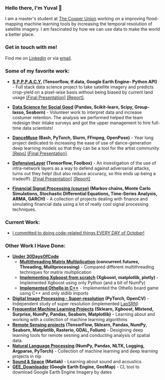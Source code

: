 
### Hello there, I'm Yuval 👋

I am a master's student at [The Cooper Union](http://cooper.edu/welcome) working on a improving flood-mapping machine learning tools by increasing the temporal resolution of satellite imagery. I am fascinated by how we can use data to make the world a better place. 




### Get in touch with me!
Find me on [Linkedin](https://www.linkedin.com/in/yuval-epstain-ofek-6647a314a/) or via [email](/email.JPG). 




### Some of my favorite work:
* **[S.P.P.P.A.C.Y.](https://github.com/yuvalofek/SPACY) (Tensorflow, tf.data, Google Earth Engine- Python API)** - Full stack data science project to take satellite imagery and predicts crop-yield on a pixel-wise basis without being biased by current land usage [\[Final Presentation\]](https://www.slideshare.net/secret/NsCczeamHp8A9Z) [\[Report\]](https://github.com/yuvalofek/SPPPACY/blob/master/ECE471_Final_Paper.pdf).

* **[Data Science for Social Good](https://ee.cooper.edu/~keene/dssgOverview.html) (Pandas, Scikit-learn, Scipy, Group-lasso, Seaborn)** - Volunteer work to interpret data and increase costumer retention. The analysis we performed helped the team redesign their intake surveys and got the upper management to hire full-time data scientists!

* **[DanceMuse](https://tinydance.github.io/) (Bash, PyTorch, Slurm, FFmpeg, OpenPose)** - Year long project dedicated to increasing the ease of use of dance-generation deep learning models so that they can be a tool for the artist community [\[Repo\]](https://github.com/tinydance/DanceMuse) [\[Final Presentation\]](https://www.slideshare.net/YuvalEpstainOfek/dance-muse-inspiring-choreography-through-ai-noartists/secret/sobQhXC7s1HQQ0).

* **[DefensiveLayer](https://github.com/yuvalofek/DefensiveLayer) (Tensorflow, Foolbox)** - An investigation of the use of intra-network layers as a way to defend against adversarial attacks, turns out they help! (but also reduce accuracy, so this ends up being a tradeoff). [\[Final Presentation\]](https://www.slideshare.net/secret/KU6C3Q9xmioRiU) [\[Report\]](https://github.com/yuvalofek/DefensiveLayer/blob/main/Defending_Against_Adversarial_Attacks_One_Layer_at_a_Time.pdf)

* **[Financial Signal Processing (course)](https://github.com/yuvalofek/Financial-Signal-Processing) (Markov chains, Monte Carlo Simulations, Stochastic Differential Equations, Time-Series Analysis, ARMA, GARCH)** - A collection of projects dealing with finance and simulating financial data using a lot of really cool signal processing techniques. 

### Current Work:
* [I committed to doing code-related things EVERY DAY of October!](https://github.com/yuvalofek/30DaysOfCode)

### Other Work I Have Done:
* **[Under 30DaysOfCode](https://github.com/yuvalofek/30DaysOfCode)**
  * **[Multithreading Matrix Multiplication](https://github.com/yuvalofek/MultiprocessingMatMul) (concurrent.futures, Threading, Mulitprocessing)** - Compared different multithreading techniques for matrix multiplication
  * **[Implementing Xgboost from scratch](https://github.com/yuvalofek/py_xgboost) (Xgboost, matplotlib, plotly)** - Implemented Xgboost using only Python (and a bit of NumPy)
  * **[Implemented Othello in C++](https://github.com/yuvalofek/othello)** - Implemented the Othello board game using C++ and only stdlib imports
* **[Digital Image Processing - Super-resolution](https://github.com/yuvalofek/Digital-Image-Processing) (PyTorch, OpenCV)** - Independent study of super resolution (implemented [LapSRN](http://vllab.ucmerced.edu/wlai24/LapSRN/))
* **[Frequentist Machine Learning Projects](https://github.com/yuvalofek/FrequentistML) (Sklearn, Xgboost, Mlxtend, Surprise, NumPy, Pandas, Seaborn, Matplotlib)** - Learning about and working with a collection of machine learning algorithms
* **[Remote Sensing projects](https://github.com/yuvalofek/Remote-Sensing) (TensorFlow, Sklearn, Pandas, NumPy, Seaborn, Matplotlib, Rasterio, GDAL, Folium)** - Desigining deep learning tools for remote sesning and conducting analysis of spatial data. 
* **[Natural Language Processing](https://github.com/yuvalofek/NLP) (NumPy, Pandas, NLTK, Logging, Argparse, PyTorch)** - Collection of machine learning and deep learning projects in nlp
* **[Sound & Space](https://github.com/yuvalofek/Sound_and_Space) (Matlab)** - Learning about sound and acoustics
* **[GEE_Downloader](https://github.com/yuvalofek/GEE_Downloader) (Google Earth Engine, GeeMap)** - CL tool to download Google Earth Engine Imagery by dates


<!--
**yuvalofek/yuvalofek** is a ✨ _special_ ✨ repository because its `README.md` (this file) appears on your GitHub profile.

Here are some ideas to get you started:

- 🔭 I’m currently working on ...
- 🌱 I’m currently learning ...
- 👯 I’m looking to collaborate on ...
- 🤔 I’m looking for help with ...
- 💬 Ask me about ...
- 📫 How to reach me: ...
- 😄 Pronouns: ...
- ⚡ Fun fact: ...
-->
